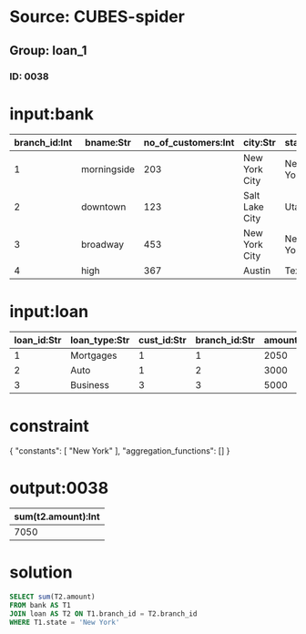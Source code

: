 # Source: CUBES-spider
## Group: loan_1
### ID: 0038

# input:bank

| branch_id:Int | bname:Str | no_of_customers:Int | city:Str | state:Str |
|---|---|---|---|---|
| 1 | morningside | 203 | New York City | New York |
| 2 | downtown | 123 | Salt Lake City | Utah |
| 3 | broadway | 453 | New York City | New York |
| 4 | high | 367 | Austin | Texas |

# input:loan

| loan_id:Str | loan_type:Str | cust_id:Str | branch_id:Str | amount:Int |
|---|---|---|---|---|
| 1 | Mortgages | 1 | 1 | 2050 |
| 2 | Auto | 1 | 2 | 3000 |
| 3 | Business | 3 | 3 | 5000 |

# constraint

{
  "constants": [
    "New York"
  ],
  "aggregation_functions": []
}

# output:0038

| sum(t2.amount):Int |
|---|
| 7050 |

# solution

```sql
SELECT sum(T2.amount)
FROM bank AS T1
JOIN loan AS T2 ON T1.branch_id = T2.branch_id
WHERE T1.state = 'New York'
```
